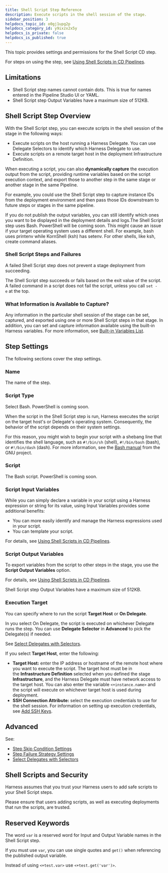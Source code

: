 ```yaml
---
title: Shell Script Step Reference
description: Execute scripts in the shell session of the stage.
sidebar_position: 3
helpdocs_topic_id: o0gj1upg2p
helpdocs_category_id: y9ixzx2x5y
helpdocs_is_private: false
helpdocs_is_published: true
---
```


This topic provides settings and permissions for the Shell Script CD step.

For steps on using the step, see [Using Shell Scripts in CD Pipelines](../../cd-execution/cd-general-steps/using-shell-scripts.md).

## Limitations

* Shell Script step names cannot contain dots. This is true for names entered in the Pipeline Studio UI or YAML.
* Shell Script step Output Variables have a maximum size of 512KB.

## Shell Script Step Overview

With the Shell Script step, you can execute scripts in the shell session of the stage in the following ways:

* Execute scripts on the host running a Harness Delegate. You can use Delegate Selectors to identify which Harness Delegate to use.
* Execute scripts on a remote target host in the deployment Infrastructure Definition.

When executing a script, you can also **dynamically capture** the execution output from the script, providing runtime variables based on the script execution context, and export those to another step in the same stage or another stage in the same Pipeline.

For example, you could use the Shell Script step to capture instance IDs from the deployment environment and then pass those IDs downstream to future steps or stages in the same pipeline.

If you do not publish the output variables, you can still identify which ones you want to be displayed in the deployment details and logs.The Shell Script step uses Bash. PowerShell will be coming soon. This might cause an issue if your target operating system uses a different shell. For example, bash uses printenv while KornShell (ksh) has setenv. For other shells, like ksh, create command aliases.

### Shell Script Steps and Failures

A failed Shell Script step does not prevent a stage deployment from succeeding.

The Shell Script step succeeds or fails based on the exit value of the script. A failed command in a script does not fail the script, unless you call `set -e` at the top.

### What Information is Available to Capture?

Any information in the particular shell session of the stage can be set, captured, and exported using one or more Shell Script steps in that stage. In addition, you can set and capture information available using the built-in Harness variables. For more information, see [Built-in Variables List](../../../platform/12_Variables-and-Expressions/harness-variables.md).

## Step Settings

The following sections cover the step settings.

### Name

The name of the step.

### Script Type

Select Bash. PowerShell is coming soon.

When the script in the Shell Script step is run, Harness executes the script on the target host's or Delegate's operating system. Consequently, the behavior of the script depends on their system settings.

For this reason, you might wish to begin your script with a shebang line that identifies the shell language, such as `#!/bin/sh` (shell), `#!/bin/bash` (bash), or `#!/bin/dash` (dash). For more information, see the [Bash manual](https://www.gnu.org/software/bash/manual/html_node/index.html#SEC_Contents) from the GNU project.

### Script

The Bash script. PowerShell is coming soon.

### Script Input Variables

While you can simply declare a variable in your script using a Harness expression or string for its value, using Input Variables provides some additional benefits:

* You can more easily identify and manage the Harness expressions used in your script.
* You can template your script.

For details, see [Using Shell Scripts in CD Pipelines](../../cd-execution/cd-general-steps/using-shell-scripts.md).

### Script Output Variables

To export variables from the script to other steps in the stage, you use the **Script Output Variables** option.

For details, see [Using Shell Scripts in CD Pipelines](../../cd-execution/cd-general-steps/using-shell-scripts.md).

Shell Script step Output Variables have a maximum size of 512KB.

### Execution Target

You can specify where to run the script **Target Host** or **On Delegate**.

In you select On Delegate, the script is executed on whichever Delegate runs the step. You can use **Delegate Selector** in **Advanced** to pick the Delegate(s) if needed.

See [Select Delegates with Selectors](/docs/platform/2_Delegates/manage-delegates/select-delegates-with-selectors.md).

If you select **Target Host**, enter the following:

* **Target Host:** enter the IP address or hostname of the remote host where you want to execute the script. The target host must be in the **Infrastructure Definition** selected when you defined the stage **Infrastructure**, and the Harness Delegate must have network access to the target host. You can also enter the variable `<+instance.name>` and the script will execute on whichever target host is used during deployment.
* **SSH Connection Attribute:** select the execution credentials to use for the shell session. For information on setting up execution credentials, see [Add SSH Keys](../../../platform/6_Security/4-add-use-ssh-secrets.md).

## Advanced

See:

* [Step Skip Condition Settings](../../../platform/8_Pipelines/w_pipeline-steps-reference/step-skip-condition-settings.md)
* [Step Failure Strategy Settings](../../../platform/8_Pipelines/w_pipeline-steps-reference/step-failure-strategy-settings.md)
* [Select Delegates with Selectors](/docs/platform/2_Delegates/manage-delegates/select-delegates-with-selectors.md)

## Shell Scripts and Security

Harness assumes that you trust your Harness users to add safe scripts to your Shell Script steps.

Please ensure that users adding scripts, as well as executing deployments that run the scripts, are trusted.

## Reserved Keywords

The word `var` is a reserved word for Input and Output Variable names in the Shell Script step.

If you must use `var`, you can use single quotes and `get()` when referencing the published output variable.

Instead of using `<+test.var>` use `<+test.get('var')>`.

